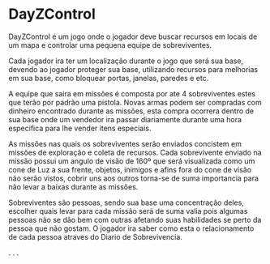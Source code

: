 # DayZControl

DayZControl é um jogo onde o jogador deve buscar recursos em locais de um mapa e controlar uma pequena equipe de sobreviventes.

Cada jogador ira ter um localização durante o jogo que será sua base, devendo ao jogador proteger sua base, utilizando recursos para
melhorias em sua base, como bloquear portas, janelas, paredes e etc.

A equipe que saira em missões é composta por ate 4 sobreviventes estes que terão por padrão uma pistola. Novas armas podem ser compradas  com dinheiro encontrado durante as missões, esta compra ocorrera dentro de sua base onde um vendedor ira passar diariamente durante uma hora especifica para lhe vender itens especiais.

As missões nas quais os sobreviventes serão enviados concistem em missões de exploração e coleta de recursos. Cada sobrevivente enviado na missão possui um angulo de visão de 160º que será visualizada como um cone de Luz a sua frente, objetos, inimigos e afins fora do cone de visão não serão vistos, cobrir uns aos outros torna-se de suma importancia para não levar a baixas durante as missões.

Sobreviventes são pessoas, sendo sua base uma concentração deles, escolher quais levar para cada missão será de suma valia pois algumas pessoas não se dão bem com outras afetando suas habilidades se perto da pessoa que não gostam. O jogador ira saber como esta o relacionamento de cada pessoa atraves do Diario de Sobrevivencia.

.
.
.
